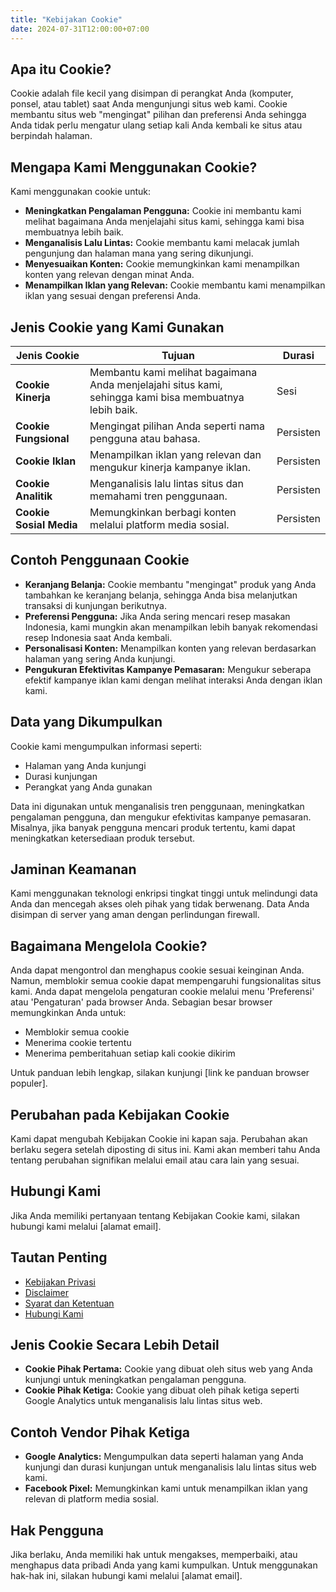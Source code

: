 ```yaml
---
title: "Kebijakan Cookie"
date: 2024-07-31T12:00:00+07:00
---
```


## Apa itu Cookie?

Cookie adalah file kecil yang disimpan di perangkat Anda (komputer, ponsel, atau tablet) saat Anda mengunjungi situs web kami. Cookie membantu situs web "mengingat" pilihan dan preferensi Anda sehingga Anda tidak perlu mengatur ulang setiap kali Anda kembali ke situs atau berpindah halaman.

## Mengapa Kami Menggunakan Cookie?

Kami menggunakan cookie untuk:

- **Meningkatkan Pengalaman Pengguna:** Cookie ini membantu kami melihat bagaimana Anda menjelajahi situs kami, sehingga kami bisa membuatnya lebih baik.
- **Menganalisis Lalu Lintas:** Cookie membantu kami melacak jumlah pengunjung dan halaman mana yang sering dikunjungi.
- **Menyesuaikan Konten:** Cookie memungkinkan kami menampilkan konten yang relevan dengan minat Anda.
- **Menampilkan Iklan yang Relevan:** Cookie membantu kami menampilkan iklan yang sesuai dengan preferensi Anda.

## Jenis Cookie yang Kami Gunakan

| Jenis Cookie          | Tujuan                                                   | Durasi    |
|-----------------------|----------------------------------------------------------|-----------|
| **Cookie Kinerja**    | Membantu kami melihat bagaimana Anda menjelajahi situs kami, sehingga kami bisa membuatnya lebih baik. | Sesi      |
| **Cookie Fungsional** | Mengingat pilihan Anda seperti nama pengguna atau bahasa. | Persisten |
| **Cookie Iklan**      | Menampilkan iklan yang relevan dan mengukur kinerja kampanye iklan. | Persisten |
| **Cookie Analitik**   | Menganalisis lalu lintas situs dan memahami tren penggunaan. | Persisten |
| **Cookie Sosial Media**| Memungkinkan berbagi konten melalui platform media sosial. | Persisten |

## Contoh Penggunaan Cookie

- **Keranjang Belanja:** Cookie membantu "mengingat" produk yang Anda tambahkan ke keranjang belanja, sehingga Anda bisa melanjutkan transaksi di kunjungan berikutnya.
- **Preferensi Pengguna:** Jika Anda sering mencari resep masakan Indonesia, kami mungkin akan menampilkan lebih banyak rekomendasi resep Indonesia saat Anda kembali.
- **Personalisasi Konten:** Menampilkan konten yang relevan berdasarkan halaman yang sering Anda kunjungi.
- **Pengukuran Efektivitas Kampanye Pemasaran:** Mengukur seberapa efektif kampanye iklan kami dengan melihat interaksi Anda dengan iklan kami.

## Data yang Dikumpulkan

Cookie kami mengumpulkan informasi seperti:

- Halaman yang Anda kunjungi
- Durasi kunjungan
- Perangkat yang Anda gunakan

Data ini digunakan untuk menganalisis tren penggunaan, meningkatkan pengalaman pengguna, dan mengukur efektivitas kampanye pemasaran. Misalnya, jika banyak pengguna mencari produk tertentu, kami dapat meningkatkan ketersediaan produk tersebut.

## Jaminan Keamanan

Kami menggunakan teknologi enkripsi tingkat tinggi untuk melindungi data Anda dan mencegah akses oleh pihak yang tidak berwenang. Data Anda disimpan di server yang aman dengan perlindungan firewall.

## Bagaimana Mengelola Cookie?

Anda dapat mengontrol dan menghapus cookie sesuai keinginan Anda. Namun, memblokir semua cookie dapat mempengaruhi fungsionalitas situs kami. Anda dapat mengelola pengaturan cookie melalui menu 'Preferensi' atau 'Pengaturan' pada browser Anda. Sebagian besar browser memungkinkan Anda untuk:

- Memblokir semua cookie
- Menerima cookie tertentu
- Menerima pemberitahuan setiap kali cookie dikirim

Untuk panduan lebih lengkap, silakan kunjungi [link ke panduan browser populer].

## Perubahan pada Kebijakan Cookie

Kami dapat mengubah Kebijakan Cookie ini kapan saja. Perubahan akan berlaku segera setelah diposting di situs ini. Kami akan memberi tahu Anda tentang perubahan signifikan melalui email atau cara lain yang sesuai.

## Hubungi Kami

Jika Anda memiliki pertanyaan tentang Kebijakan Cookie kami, silakan hubungi kami melalui [alamat email].

## Tautan Penting

- [Kebijakan Privasi](#)
- [Disclaimer](#)
- [Syarat dan Ketentuan](#)
- [Hubungi Kami](#)

## Jenis Cookie Secara Lebih Detail

- **Cookie Pihak Pertama:** Cookie yang dibuat oleh situs web yang Anda kunjungi untuk meningkatkan pengalaman pengguna.
- **Cookie Pihak Ketiga:** Cookie yang dibuat oleh pihak ketiga seperti Google Analytics untuk menganalisis lalu lintas situs web.

## Contoh Vendor Pihak Ketiga

- **Google Analytics:** Mengumpulkan data seperti halaman yang Anda kunjungi dan durasi kunjungan untuk menganalisis lalu lintas situs web kami.
- **Facebook Pixel:** Memungkinkan kami untuk menampilkan iklan yang relevan di platform media sosial.

## Hak Pengguna

Jika berlaku, Anda memiliki hak untuk mengakses, memperbaiki, atau menghapus data pribadi Anda yang kami kumpulkan. Untuk menggunakan hak-hak ini, silakan hubungi kami melalui [alamat email].
